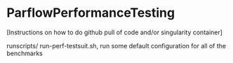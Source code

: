 # ParflowPerformanceTesting

[Instructions on how to do github pull of code and/or singularity container]


runscripts/
  run-perf-testsuit.sh, run some default configuration for all of the benchmarks
